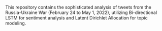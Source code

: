 This repository contains the sophisticated analysis of tweets from the Russia-Ukraine War (February 24 to May 1, 2022), utilizing Bi-directional LSTM for sentiment analysis and Latent Dirichlet Allocation for topic modeling.
